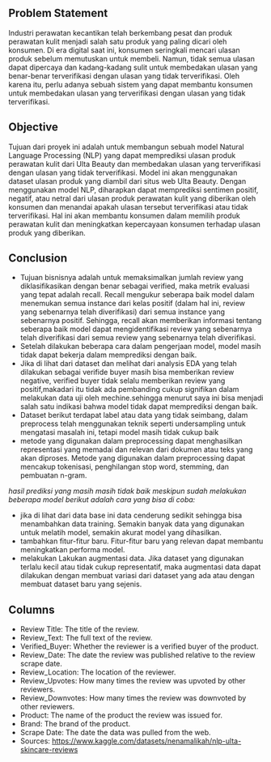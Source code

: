 ## Problem Statement

Industri perawatan kecantikan telah berkembang pesat dan produk perawatan kulit menjadi salah satu produk yang paling dicari oleh konsumen. Di era digital saat ini, konsumen seringkali mencari ulasan produk sebelum memutuskan untuk membeli. Namun, tidak semua ulasan dapat dipercaya dan kadang-kadang sulit untuk membedakan ulasan yang benar-benar terverifikasi dengan ulasan yang tidak terverifikasi. Oleh karena itu, perlu adanya sebuah sistem yang dapat membantu konsumen untuk membedakan ulasan yang terverifikasi dengan ulasan yang tidak terverifikasi.

## Objective

Tujuan dari proyek ini adalah untuk membangun sebuah model Natural Language Processing (NLP) yang dapat memprediksi ulasan produk perawatan kulit dari Ulta Beauty dan membedakan ulasan yang terverifikasi dengan ulasan yang tidak terverifikasi. Model ini akan menggunakan dataset ulasan produk yang diambil dari situs web Ulta Beauty. Dengan menggunakan model NLP, diharapkan dapat memprediksi sentimen positif, negatif, atau netral dari ulasan produk perawatan kulit yang diberikan oleh konsumen dan menandai apakah ulasan tersebut terverifikasi atau tidak terverifikasi. Hal ini akan membantu konsumen dalam memilih produk perawatan kulit dan meningkatkan kepercayaan konsumen terhadap ulasan produk yang diberikan.

## Conclusion
*  Tujuan bisnisnya adalah untuk memaksimalkan jumlah review yang diklasifikasikan dengan benar sebagai verified, maka metrik evaluasi yang tepat adalah recall. Recall mengukur seberapa baik model dalam menemukan semua instance dari kelas positif (dalam hal ini, review yang sebenarnya telah diverifikasi) dari semua instance yang sebenarnya positif. Sehingga, recall akan memberikan informasi tentang seberapa baik model dapat mengidentifikasi review yang sebenarnya telah diverifikasi dari semua review yang sebenarnya telah diverifikasi.
* Setelah dilakukan beberapa cara dalam pengerjaan model, model masih tidak dapat bekerja dalam memprediksi dengan baik.
* Jika di lihat dari dataset dan melihat dari analysis EDA yang telah dilakukan sebagai verifide buyer masih bisa memberikan review negative, verified buyer tidak selalu memberikan review yang positif,makadari itu tidak ada pembanding cukup signifikan dalam melakukan data uji oleh mechine.sehingga menurut saya ini bisa menjadi salah satu indikasi bahwa model tidak dapat memprediksi dengan baik.
* Dataset berikut terdapat label atau data yang tidak seimbang, dalam preprocess telah menggunakan teknik seperti undersampling untuk mengatasi masalah ini, tetapi model masih tidak cukup baik
* metode yang digunakan dalam preprocessing dapat menghasilkan representasi yang memadai dan relevan dari dokumen atau teks yang akan diproses. Metode yang digunakan dalam preprocessing dapat mencakup tokenisasi, penghilangan stop word, stemming, dan pembuatan n-gram.

*hasil prediksi yang masih masih tidak baik meskipun sudah melakukan beberapa model berikut adalah cara yang bisa di coba:*

* jika di lihat dari data base ini data cenderung sedikit sehingga bisa menambahkan data training. Semakin banyak data yang digunakan untuk melatih model, semakin akurat model yang dihasilkan.
* tambahkan fitur-fitur baru. Fitur-fitur baru yang relevan dapat membantu meningkatkan performa model.
* melakukan Lakukan augmentasi data. Jika dataset yang digunakan terlalu kecil atau tidak cukup representatif, maka augmentasi data dapat dilakukan dengan membuat variasi dari dataset yang ada atau dengan membuat dataset baru yang sejenis.

## Columns

* Review Title: The title of the review.
* Review_Text: The full text of the review.
* Verified_Buyer: Whether the reviewer is a verified buyer of the product.
* Review_Date: The date the review was published relative to the review scrape date.
* Review_Location: The location of the reviewer.
* Review_Upvotes: How many times the review was upvoted by other reviewers.
* Review_Downvotes: How many times the review was downvoted by other reviewers.
* Product: The name of the product the review was issued for.
* Brand: The brand of the product.
* Scrape Date: The date the data was pulled from the web.
* Sources: https://www.kaggle.com/datasets/nenamalikah/nlp-ulta-skincare-reviews
